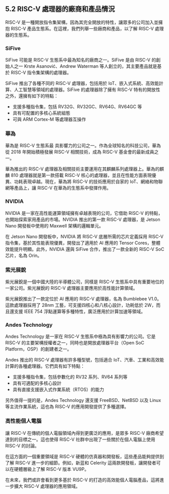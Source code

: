 ## 5.2 RISC-V 處理器的廠商和產品情況

RISC-V 是一種開放指令集架構，因為其完全開放的特性，讓眾多的公司加入並擁抱 RISC-V 產品生態系。在這裡，我們列舉一些廠商和產品，以了解 RISC-V 處理器的生態系。

### SiFive

SiFive 可能是 RISC-V 生態系中最為知名的廠商之一。SiFive 是由 RISC-V 的創始人之一 Krste Asanović、Andrew Waterman 等人創立的，其主要產品就是基於 RISC-V 指令集架構的處理器。

SiFive 推出了各種不同的 RISC-V 處理器，包括用於 IoT、嵌入式系統、高效能計算、人工智慧等領域的處理器。SiFive 的處理器除了擁有 RISC-V 特有的開放性之外，還擁有如下的特點：

- 支援多種指令集，包括 RV32G、RV32GC、RV64G、RV64GC 等
- 具有可配置的多核心系統組態
- 可與 ARM Cortex-M 等處理器互操作

### 華為

華為是 RISC-V 生態系最 具影響力的公司之一。作為全球知名的科技公司，華為從 2018 年開始積極發展 RISC-V 相關技術，成為 RISC-V 基金會的最新成員之一。

華為推出的 RISC-V 處理器及相關技術主要運用在其麒麟系列處理器上。華為的麒麟 810 處理器就是第一款搭載 RISC-V 核心的處理器，並且在性能方面表現優異、功耗表現卓越。現在，華為將 RISC-V 的技術應用於自家的 IoT、網絡和物聯網等產品上，讓 RISC-V 在華為的生態系中發揮作用。

### NVIDIA

NVIDIA 是一家在高性能運算領域擁有卓越表現的公司，它借助 RISC-V 的特點，也開始探索家用產品的市場。NVIDIA 推出的第一款 RISC-V 處理器，是 Jetson Nano 開發板中使用的 Maxwell 架構的邏輯單元。

在 Jetson Nano 開發板中，NVIDIA 將 RISC-V 底層所需的芯片定義採用 RISC-V 指令集，基於其性能表現優異，開發出了適用於 AI 應用的 Tensor Cores，整體效能提升明顯。此外，NVIDIA 還與 SiFive 合作，推出了一款全新的 RISC-V SoC 芯片，名為 Orin。

### 紫光展銳

紫光展銳是一個中國大陸的半導體公司，同樣是 RISC-V 生態系中具有重要地位的一家公司。紫光展銳的 RISC-V 處理器主要應用於高性能計算領域。

紫光展銳推出了一款定位於 AI 應用的 RISC-V 處理器，名為 Bumblebee V1.0。這款處理器採用了 28nm 工藝，可支援四核心和八核心設計，功耗低於 2W，而且還支援 IEEE 754 浮點運算等多種特性，廣泛應用於計算加速等領域。

### Andes Technology

Andes Technology 是一家在 RISC-V 生態系中極為具有影響力的公司。它是 RISC-V 的主要架構授權者之一，同時也是開放處理器平台（Open SoC Platform，OSP）的創建者之一。

Andes 推出的 RISC-V 處理器有許多種型號，包括適合 IoT、汽車、工業和高效能計算的各種處理器。它們具有如下特點：

- 支援多種指令集，包括參數化的 RV32 系列、RV64 系列等
- 具有可適配的多核心設計
- 具有直接支援嵌入式作業系統（RTOS）的能力

另外值得一提的是，Andes Technology 還支援 FreeBSD、NetBSD 以及 Linux 等主流作業系統，這也為 RISC-V 的應用開發提供了多種選擇。

### 高性能個人電腦

讓 RISC-V 在傳統的個人電腦領域內得到更廣泛的應用，是眾多 RISC-V 廠商希望達到的目標之一。這也使得 RISC-V 社群中出現了一些關於在個人電腦上使用 RISC-V 的討論。

在這方面的一個重要領域是 RISC-V 硬體的仿真器和開發板，這些產品能夠提供到了解 RISC-V 進一步的細節。例如，新蓝和 Celerity 這兩款開發板，讓開發者可以在硬體層級上了解 RISC-V 版本 VU9P。

在未來，我們或許會看到更多基於 RISC-V 的打造的高效能個人電腦產品，這將進一步擴大 RISC-V 處理器的應用領域。